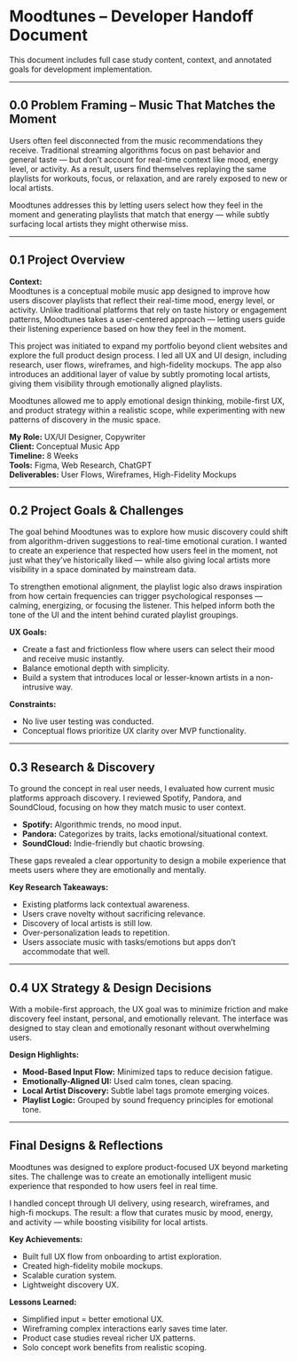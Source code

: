 # Moodtunes – Developer Handoff Document

This document includes full case study content, context, and annotated goals for development implementation.

---

## 0.0 Problem Framing – Music That Matches the Moment

Users often feel disconnected from the music recommendations they receive. Traditional streaming algorithms focus on past behavior and general taste — but don’t account for real-time context like mood, energy level, or activity. As a result, users find themselves replaying the same playlists for workouts, focus, or relaxation, and are rarely exposed to new or local artists.

Moodtunes addresses this by letting users select how they feel in the moment and generating playlists that match that energy — while subtly surfacing local artists they might otherwise miss.

---

## 0.1 Project Overview

**Context:**  
Moodtunes is a conceptual mobile music app designed to improve how users discover playlists that reflect their real-time mood, energy level, or activity. Unlike traditional platforms that rely on taste history or engagement patterns, Moodtunes takes a user-centered approach — letting users guide their listening experience based on how they feel in the moment.

This project was initiated to expand my portfolio beyond client websites and explore the full product design process. I led all UX and UI design, including research, user flows, wireframes, and high-fidelity mockups. The app also introduces an additional layer of value by subtly promoting local artists, giving them visibility through emotionally aligned playlists.

Moodtunes allowed me to apply emotional design thinking, mobile-first UX, and product strategy within a realistic scope, while experimenting with new patterns of discovery in the music space.

**My Role:** UX/UI Designer, Copywriter  
**Client:** Conceptual Music App  
**Timeline:** 8 Weeks  
**Tools:** Figma, Web Research, ChatGPT  
**Deliverables:** User Flows, Wireframes, High-Fidelity Mockups

---

## 0.2 Project Goals & Challenges

The goal behind Moodtunes was to explore how music discovery could shift from algorithm-driven suggestions to real-time emotional curation. I wanted to create an experience that respected how users feel in the moment, not just what they’ve historically liked — while also giving local artists more visibility in a space dominated by mainstream data.

To strengthen emotional alignment, the playlist logic also draws inspiration from how certain frequencies can trigger psychological responses — calming, energizing, or focusing the listener. This helped inform both the tone of the UI and the intent behind curated playlist groupings.

**UX Goals:**
- Create a fast and frictionless flow where users can select their mood and receive music instantly.
- Balance emotional depth with simplicity.
- Build a system that introduces local or lesser-known artists in a non-intrusive way.

**Constraints:**
- No live user testing was conducted.
- Conceptual flows prioritize UX clarity over MVP functionality.

---

## 0.3 Research & Discovery

To ground the concept in real user needs, I evaluated how current music platforms approach discovery. I reviewed Spotify, Pandora, and SoundCloud, focusing on how they match music to user context.

- **Spotify:** Algorithmic trends, no mood input.  
- **Pandora:** Categorizes by traits, lacks emotional/situational context.  
- **SoundCloud:** Indie-friendly but chaotic browsing.

These gaps revealed a clear opportunity to design a mobile experience that meets users where they are emotionally and mentally.

**Key Research Takeaways:**
- Existing platforms lack contextual awareness.
- Users crave novelty without sacrificing relevance.
- Discovery of local artists is still low.
- Over-personalization leads to repetition.
- Users associate music with tasks/emotions but apps don’t accommodate that well.

---

## 0.4 UX Strategy & Design Decisions

With a mobile-first approach, the UX goal was to minimize friction and make discovery feel instant, personal, and emotionally relevant. The interface was designed to stay clean and emotionally resonant without overwhelming users.

**Design Highlights:**
- **Mood-Based Input Flow:** Minimized taps to reduce decision fatigue.
- **Emotionally-Aligned UI:** Used calm tones, clean spacing.
- **Local Artist Discovery:** Subtle label tags promote emerging voices.
- **Playlist Logic:** Grouped by sound frequency principles for emotional tone.

---

## Final Designs & Reflections

Moodtunes was designed to explore product-focused UX beyond marketing sites. The challenge was to create an emotionally intelligent music experience that responded to how users feel in real time.

I handled concept through UI delivery, using research, wireframes, and high-fi mockups. The result: a flow that curates music by mood, energy, and activity — while boosting visibility for local artists.

**Key Achievements:**
- Built full UX flow from onboarding to artist exploration.
- Created high-fidelity mobile mockups.
- Scalable curation system.
- Lightweight discovery UX.

**Lessons Learned:**
- Simplified input = better emotional UX.
- Wireframing complex interactions early saves time later.
- Product case studies reveal richer UX patterns.
- Solo concept work benefits from realistic scoping.
